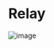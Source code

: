 # Relay

![image](https://github.com/zhuravlevma/nestjs-ddd-clean-architecture/assets/44276887/c46faf38-9c2f-449c-baa0-f63e184d0259)
